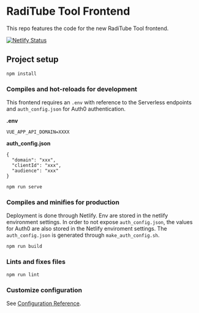 # RadiTube Tool Frontend
This repo features the code for the new RadiTube Tool frontend.

[![Netlify Status](https://api.netlify.com/api/v1/badges/3f77774e-0476-4bbb-9fac-b1acc95e8e8c/deploy-status)](https://app.netlify.com/sites/admiring-kirch-37f230/deploys)

## Project setup
```
npm install
```

### Compiles and hot-reloads for development
This frontend requires an ```.env``` with reference to the Serverless endpoints and ```auth_config.json``` for Auth0 authentication.

**.env** 
```
VUE_APP_API_DOMAIN=XXXX
```

**auth_config.json**
```
{
  "domain": "xxx",
  "clientId": "xxx",
  "audience": "xxx"
}
```

```
npm run serve
```

### Compiles and minifies for production
Deployment is done through Netlify. Env are stored in the netlify environment settings. In order to not expose ```auth_config.json```, the values for Auth0 are also stored in the Netlify enviroment settings. The ```auth_config.json``` is generated through ```make_auth_config.sh```.

```
npm run build
```

### Lints and fixes files
```
npm run lint
```

### Customize configuration
See [Configuration Reference](https://cli.vuejs.org/config/).